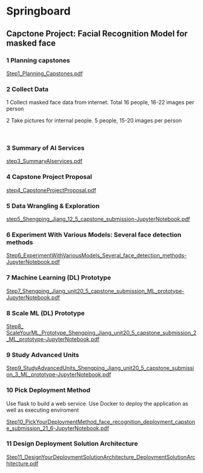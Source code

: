 # Springboard
## Capctone Project: Facial Recognition Model for masked face
### 1 Planning capstones
<a href="capstone/Step1_Planning_Capstones.pdf">Step1_Planning_Capstones.pdf</a>
<br>
### 2 Collect Data
<p>1 Collect masked face data from internet. 
Total 16 people, 16-22 images per person</p>
<p>2 Take pictures for internal people.
5 people, 15-20 images per person</p>
<br>

### 3 Summary of AI Services
<a href="capstone/step3_SummaryAIservices.pdf">step3_SummaryAIservices.pdf</a>
<br>
### 4 Capstone Project Proposal
<a href="capstone/step4_CapstoneProjectProposal.pdf">step4_CapstoneProjectProposal.pdf</a>
<br>
### 5 Data Wrangling & Exploration
<a href="capstone/step5_Shengping_Jiang_12_5_capstone_submission-JupyterNotebook.pdf">step5_Shengping_Jiang_12_5_capstone_submission-JupyterNotebook.pdf</a>
<br>
### 6 Experiment With Various Models: Several face detection methods
<a href="capstone/Step6_ExperimentWithVariousModels_Several_face_detection_methods-JupyterNotebook.pdf">Step6_ExperimentWithVariousModels_Several_face_detection_methods-JupyterNotebook.pdf</a>
<br>
### 7 Machine Learning (DL) Prototype
<a href="capstone/Step7_Shengping_Jiang_unit20_5_capstone_submission_ML_prototype-JupyterNotebook.pdf">Step7_Shengping_Jiang_unit20_5_capstone_submission_ML_prototype-JupyterNotebook.pdf</a>
<br>
### 8 Scale ML (DL) Prototype
<a href="capstone/Step8_ ScaleYourML_Prototype_Shengping_Jiang_unit20_5_capstone_submission_2_ML_prototype-JupyterNotebook.pdf">Step8_ ScaleYourML_Prototype_Shengping_Jiang_unit20_5_capstone_submission_2_ML_prototype-JupyterNotebook.pdf</a>
<br>
### 9 Study Advanced Units
<a href="capstone/Step9_StudyAdvancedUnits_Shengping_Jiang_unit20_5_capstone_submission_3_ML_prototype-JupyterNotebook.pdf">Step9_StudyAdvancedUnits_Shengping_Jiang_unit20_5_capstone_submission_3_ML_prototype-JupyterNotebook.pdf</a>
<br>
### 10 Pick Deployment Method
<p>Use flask to build a web service. Use Docker to deploy the application as well as executing enviroment</p>
<a href="capstone/Step10_PickYourDeploymentMethod_face_recognition_deployment_capstone_submission_21_6-JupyterNotebook.pdf">Step10_PickYourDeploymentMethod_face_recognition_deployment_capstone_submission_21_6-JupyterNotebook.pdf</a>
<br>

### 11 Design Deployment Solution Architecture
<a href="capstone/Step11_DesignYourDeploymentSolutionArchitecture_DeploymentSolutionArchitecture.pdf">Step11_DesignYourDeploymentSolutionArchitecture_DeploymentSolutionArchitecture.pdf</a>
<br>











